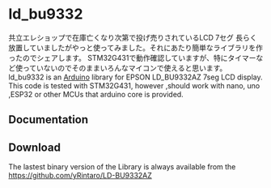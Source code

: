 ld_bu9332
==========
共立エレショップで在庫亡くなり次第で投げ売りされているLCD 7セグ
長らく放置していましたがやっと使ってみました。それにあたり簡単なライブラリを作ったのでシェアします。
STM32G431で動作確認していますが、特にタイマーなど使っていないのでそのままいろんなマイコンで使えると思います。
ld_bu9332 is an [Arduino](http://arduino.cc) library for EPSON LD_BU9332AZ 7seg LCD display.
This code is tested with STM32G431, however ,should work with nano, uno ,ESP32 or other MCUs that arduino core is provided.

Documentation
-------------


Download
--------
The lastest binary version of the Library is always available from the 
https://github.com/yRintaro/LD-BU9332AZ

